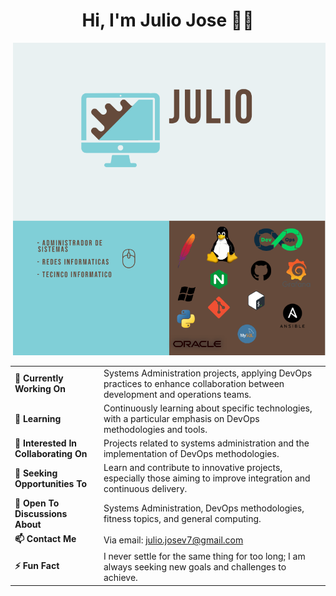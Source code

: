 <h1 align="center">Hi, I'm Julio Jose 👨‍💻 </h1>


<div style="text-align:right">
    <img src="./img/foto.png" alt="Descripción de la imagen" width="500"/>

</div>

|   |   |
|---|---|
| **🔭 Currently Working On** | Systems Administration projects, applying DevOps practices to enhance collaboration between development and operations teams. |
| **🌱 Learning** | Continuously learning about specific technologies, with a particular emphasis on DevOps methodologies and tools. |
| **👯 Interested In Collaborating On** | Projects related to systems administration and the implementation of DevOps methodologies. |
| **🤔 Seeking Opportunities To** | Learn and contribute to innovative projects, especially those aiming to improve integration and continuous delivery. |
| **💬 Open To Discussions About** | Systems Administration, DevOps methodologies, fitness topics, and general computing. |
| **📫 Contact Me** | Via email: julio.josev7@gmail.com |
| **⚡ Fun Fact** | I never settle for the same thing for too long; I am always seeking new goals and challenges to achieve. |



<!--
**JJVT02/JJVT02** is a ✨ _special_ ✨ repository because its `README.md` (this file) appears on your GitHub profile.

Here are some ideas to get you started:

- 🔭 I’m currently working on ...
- 🌱 I’m currently learning ...
- 👯 I’m looking to collaborate on ...
- 🤔 I’m looking for help with ...
- 💬 Ask me about ...
- 📫 How to reach me: ...
- 😄 Pronouns: ...
- ⚡ Fun fact: ...
-->
